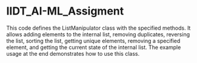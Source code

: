 # IIDT_AI-ML_Assigment

This code defines the ListManipulator class with the specified methods. It allows adding elements to the internal list, removing duplicates, reversing the list, sorting the list, getting unique elements, removing a specified element, and getting the current state of the internal list. The example usage at the end demonstrates how to use this class.




